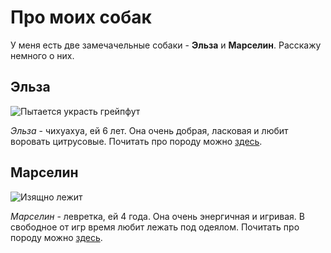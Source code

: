 # Про моих собак
У меня есть две замечачельные собаки - **Эльза** и **Марселин**.
Расскажу немного о них. 

## Эльза
![Пытается украсть грейпфут](https://i.postimg.cc/HkVKzsPH/photo-2025-07-28-17-51-37.jpg)

*Эльза* - чихуахуа, ей 6 лет. Она очень добрая, ласковая и любит воровать цитрусовые. 
Почитать про породу можно [здесь](https://ru.wikipedia.org/wiki/Чихуахуа).

## Марселин
![Изящно лежит](https://i.postimg.cc/V66brpk7/photo-2025-07-28-17-59-08.jpg)

*Марселин* - левретка, ей 4 года. Она очень энергичная и игривая. В свободное от игр время любит лежать под одеялом.
Почитать про породу можно [здесь](https://ru.wikipedia.org/wiki/Левретка).